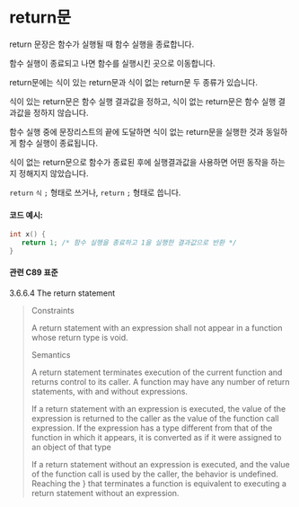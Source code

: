 # return문
return 문장은 함수가 실행될 때 함수 실행을 종료합니다. 

함수 실행이 종료되고 나면 함수를 실행시킨 곳으로 이동합니다. 

return문에는 식이 있는 return문과 식이 없는 return문 두 종류가 있습니다. 

식이 있는 return문은 함수 실행 결과값을 정하고, 식이 없는 return문은 함수 실행 결과값을 정하지 않습니다. 

함수 실행 중에 문장리스트의 끝에 도달하면 식이 없는 return문을 실행한 것과 동일하게 함수 실행이 종료됩니다.

식이 없는 return문으로 함수가 종료된 후에 실행결과값을 사용하면 어떤 동작을 하는지 정해지지 않았습니다.

`return` `식` `;` 형태로 쓰거나, `return` `;` 형태로 씁니다.


#### 코드 예시:
```c
int x() {
   return 1; /* 함수 실행을 종료하고 1을 실행한 결과값으로 반환 */
}
```

#### 관련 C89 표준
3.6.6.4 The return statement
> Constraints
>
> A return statement with an expression shall not appear in a function whose return type is void.
> 
> Semantics
>
> A return statement terminates execution of the current function and returns control to its caller.
> A function may have any number of return statements, with and without expressions.
>
> If a return statement with an expression is executed,
> the value of the expression is returned to the caller as the value of the function call expression.
> If the expression has a type different from that of the function in which it appears,
> it is converted as if it were assigned to an object of that type
>
> If a return statement without an expression is executed, and the value of the function call is used by the caller, the behavior is undefined.
> Reaching the } that terminates a function is equivalent to executing a return statement without an expression.
